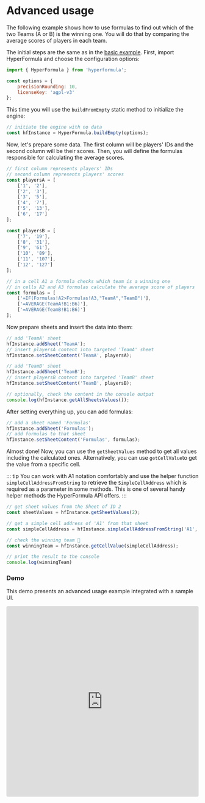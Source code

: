 # Advanced usage

The following example shows how to use formulas to find out which of the two Teams \(A or B\) is the winning one. You will do that by comparing the average scores of players in each team.

The initial steps are the same as in the [basic example](basic-usage.md). First, import HyperFormula and choose the configuration options:

```javascript
import { HyperFormula } from 'hyperformula';

const options = {
    precisionRounding: 10,
    licenseKey: 'agpl-v3'
};
```

This time you will use the `buildFromEmpty` static method to initialize the engine:

```javascript
// initiate the engine with no data
const hfInstance = HyperFormula.buildEmpty(options);
```

Now, let's prepare some data. The first column will be players' IDs and the second column will be their scores. Then, you will define the formulas responsible for calculating the average scores.

```javascript
// first column represents players' IDs
// second column represents players' scores
const playersA = [
    ['1', '2'],
    ['2', '3'],
    ['3', '5'],
    ['4', '7'],
    ['5', '13'],
    ['6', '17']
];

const playersB = [
    ['7', '19'],
    ['8', '31'],
    ['9', '61'],
    ['10', '89'],
    ['11', '107'],
    ['12', '127']
];

// in a cell A1 a formula checks which team is a winning one
// in cells A2 and A3 formulas calculate the average score of players
const formulas = [
    ['=IF(Formulas!A2>Formulas!A3,"TeamA","TeamB")'],
    ['=AVERAGE(TeamA!B1:B6)'],
    ['=AVERAGE(TeamB!B1:B6)']
];
```

Now prepare sheets and insert the data into them:

```javascript
// add 'TeamA' sheet
hfInstance.addSheet('TeamA');
// insert playersA content into targeted 'TeamA' sheet
hfInstance.setSheetContent('TeamA', playersA);

// add 'TeamB' sheet
hfInstance.addSheet('TeamB');
// insert playersB content into targeted 'TeamB' sheet
hfInstance.setSheetContent('TeamB', playersB);

// optionally, check the content in the console output
console.log(hfInstance.getAllSheetsValues());
```

After setting everything up, you can add formulas:

```javascript
// add a sheet named 'Formulas'
hfInstance.addSheet('Formulas');
// add formulas to that sheet
hfInstance.setSheetContent('Formulas', formulas);
```

Almost done! Now, you can use the `getSheetValues` method to get all values including the calculated ones. Alternatively, you can use `getCellValue`to get the value from a specific cell.

::: tip
You can work with A1 notation comfortably and use the helper function `simpleCellAddressFromString` to retrieve the `SimpleCellAddress` which is required as a parameter in some methods. This is one of several handy helper methods the HyperFormula API offers.
:::

```javascript
// get sheet values from the Sheet of ID 2
const sheetValues = hfInstance.getSheetValues(2);

// get a simple cell address of 'A1' from that sheet
const simpleCellAddress = hfInstance.simpleCellAddressFromString('A1', 2);

// check the winning team 🎉
const winningTeam = hfInstance.getCellValue(simpleCellAddress);

// print the result to the console
console.log(winningTeam)
```

### Demo

This demo presents an advanced usage example integrated with a sample UI.

<iframe
   src="https://codesandbox.io/embed/github/handsontable/hyperformula-demos/tree/develop/advanced-usage?autoresize=1&fontsize=14&hidenavigation=1&theme=dark&view=preview"
   style="width:100%; height:500px; border:0; border-radius: 4px; overflow:hidden;"
   title="handsontable/hyperformula-demos: basic-usage"
   allow="accelerometer; ambient-light-sensor; camera; encrypted-media; geolocation; gyroscope; hid; microphone; midi; payment; usb; vr; xr-spatial-tracking"
   sandbox="allow-forms allow-modals allow-popups allow-presentation allow-same-origin allow-scripts"
/>





